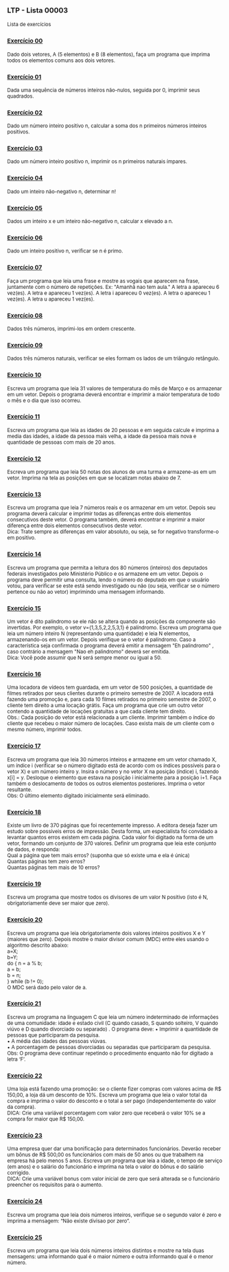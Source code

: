 ### LTP - Lista 00003
<sub>Lista de exercícios</sub>

### <sub>[Exercício 00](https://github.com/albertocerqueira/logica-tecnica-programacao/blob/master/src/br/com/logica/tecnicas/programacao/exercicios00003/Exercicicio00.java "Exercício 00")</sub>
<sub>Dado dois vetores, A (5 elementos) e B (8 elementos), faça um programa que imprima todos os elementos comuns aos dois vetores.</sub>

### <sub>[Exercício 01](https://github.com/albertocerqueira/logica-tecnica-programacao/blob/master/src/br/com/logica/tecnicas/programacao/exercicios00003/Exercicicio01.java "Exercício 01")</sub>  
<sub>Dada uma sequência de números inteiros não-nulos, seguida por 0, imprimir seus quadrados.</sub>  
	 
### <sub>[Exercício 02](https://github.com/albertocerqueira/logica-tecnica-programacao/blob/master/src/br/com/logica/tecnicas/programacao/exercicios00003/Exercicicio02.java "Exercício 02")</sub>  
<sub>Dado um número inteiro positivo n, calcular a soma dos n primeiros números inteiros positivos.</sub>  
	 
### <sub>[Exercício 03](https://github.com/albertocerqueira/logica-tecnica-programacao/blob/master/src/br/com/logica/tecnicas/programacao/exercicios00003/Exercicicio03.java "Exercício 03")</sub>
<sub>Dado um número inteiro positivo n, imprimir os n primeiros naturais ímpares.</sub>  
	 
### <sub>[Exercício 04](https://github.com/albertocerqueira/logica-tecnica-programacao/blob/master/src/br/com/logica/tecnicas/programacao/exercicios00003/Exercicicio04.java "Exercício 04")</sub>
<sub>Dado um inteiro não-negativo n, determinar n!</sub>  
	 
### <sub>[Exercício 05](https://github.com/albertocerqueira/logica-tecnica-programacao/blob/master/src/br/com/logica/tecnicas/programacao/exercicios00003/Exercicicio05.java "Exercício 05")</sub>
<sub>Dados um inteiro x e um inteiro  não-negativo n, calcular x elevado a n.</sub>  

### <sub>[Exercício 06](https://github.com/albertocerqueira/logica-tecnica-programacao/blob/master/src/br/com/logica/tecnicas/programacao/exercicios00003/Exercicicio06.java "Exercício 06")</sub>
<sub>Dado um inteiro positivo n, verificar se n é primo.</sub>  

### <sub>[Exercício 07](https://github.com/albertocerqueira/logica-tecnica-programacao/blob/master/src/br/com/logica/tecnicas/programacao/exercicios00003/Exercicicio07.java "Exercício 07")</sub>
<sub>Faça um programa que leia uma frase e mostre as vogais que aparecem na frase, juntamente com o número de repetições.
Ex: "Amanhã nao tem aula."
A letra a apareceu 6 vez(es).
A letra e apareceu 1 vez(es).
A letra i apareceu 0 vez(es).
A letra o apareceu 1 vez(es).
A letra u apareceu 1 vez(es).</sub>    

### <sub>[Exercício 08](https://github.com/albertocerqueira/logica-tecnica-programacao/blob/master/src/br/com/logica/tecnicas/programacao/exercicios00003/Exercicicio08.java "Exercício 08")</sub>
<sub>Dados três números, imprimi-los em ordem crescente.</sub>  

### <sub>[Exercício 09](https://github.com/albertocerqueira/logica-tecnica-programacao/blob/master/src/br/com/logica/tecnicas/programacao/exercicios00003/Exercicicio09.java "Exercício 09")</sub>
<sub>Dados três números naturais, verificar se eles formam os lados de um triângulo retângulo.</sub>  

### <sub>[Exercício 10](https://github.com/albertocerqueira/logica-tecnica-programacao/blob/master/src/br/com/logica/tecnicas/programacao/exercicios00003/Exercicicio10.java "Exercício 10")</sub>
<sub>Escreva um programa que leia 31 valores de temperatura do mês de Março e os armazenar em um vetor. Depois o programa deverá encontrar e imprimir a maior temperatura de todo o mês e o dia que isso ocorreu.</sub>

### <sub>[Exercício 11](https://github.com/albertocerqueira/logica-tecnica-programacao/blob/master/src/br/com/logica/tecnicas/programacao/exercicios00003/Exercicicio11.java "Exercício 11")</sub>
<sub>Escreva um programa que leia as idades de 20 pessoas e em seguida calcule e imprima a media das idades, a idade da pessoa mais velha, a idade da pessoa mais nova e quantidade de pessoas com mais de 20 anos.</sub>


### <sub>[Exercício 12](https://github.com/albertocerqueira/logica-tecnica-programacao/blob/master/src/br/com/logica/tecnicas/programacao/exercicios00003/Exercicicio12.java "Exercício 12")</sub>
<sub>Escreva um programa que leia 50 notas dos alunos de uma turma e armazene-as em um vetor. Imprima na tela as posições em que se localizam notas abaixo de 7.</sub>

### <sub>[Exercício 13](https://github.com/albertocerqueira/logica-tecnica-programacao/blob/master/src/br/com/logica/tecnicas/programacao/exercicios00003/Exercicicio13.java "Exercício 13")</sub>
<sub>Escreva um programa que leia 7 números reais e os armazenar em um vetor. Depois seu programa deverá calcular e imprimir todas as diferenças entre dois elementos consecutivos deste vetor. O programa também, deverá encontrar e imprimir a maior diferença entre dois elementos consecutivos deste vetor.  
Dica: Trate sempre as diferenças em valor absoluto, ou seja, se for negativo transforme-o em positivo.</sub>

### <sub>[Exercício 14](https://github.com/albertocerqueira/logica-tecnica-programacao/blob/master/src/br/com/logica/tecnicas/programacao/exercicios00003/Exercicicio14.java "Exercício 14")</sub>
<sub>Escreva um programa que permita a leitura dos 80 números (inteiros) dos deputados federais investigados pelo Ministério Público e os armazene em um vetor. Depois o programa deve permitir uma consulta, lendo o número do deputado em que o usuário votou, para verificar se este está sendo investigado ou não (ou seja, verificar se o número pertence ou não ao vetor) imprimindo uma mensagem informando.</sub>

### <sub>[Exercício 15](https://github.com/albertocerqueira/logica-tecnica-programacao/blob/master/src/br/com/logica/tecnicas/programacao/exercicios00003/Exercicicio15.java "Exercício 15")</sub>
<sub>Um vetor é dito palíndromo se ele não se altera quando as posições da componente são invertidas. Por exemplo, o vetor v={1,3,5,2,2,5,3,1} é palíndromo. Escreva um programa que leia um número inteiro N (representando uma quantidade) e leia N elementos, armazenando-os em um vetor. Depois verifique se o vetor é palíndromo. Caso a característica seja confirmada o programa deverá emitir a mensagem "Eh palindromo" , caso contrário a mensagem "Nao eh palindromo" deverá ser emitida.  
Dica: Você pode assumir que N será sempre menor ou igual a 50.</sub>


### <sub>[Exercício 16](https://github.com/albertocerqueira/logica-tecnica-programacao/blob/master/src/br/com/logica/tecnicas/programacao/exercicios00003/Exercicicio16.java "Exercício 16")</sub>
<sub>Uma locadora de vídeos tem guardada, em um vetor de 500 posições, a quantidade de filmes retirados por seus clientes durante o primeiro semestre de 2007. A locadora está fazendo uma promoção e, para cada 10 filmes retirados no primeiro semestre de 2007, o cliente tem direito a uma locação grátis. Faça um programa que crie um outro vetor contendo a quantidade de locações gratuitas a que cada cliente tem direito.  
Obs.: Cada posição do vetor está relacionada a um cliente. Imprimir também o índice do cliente que recebeu o maior número de locações. Caso exista mais de um cliente com o mesmo número, imprimir todos.</sub>

### <sub>[Exercício 17](https://github.com/albertocerqueira/logica-tecnica-programacao/blob/master/src/br/com/logica/tecnicas/programacao/exercicios00003/Exercicicio17.java "Exercício 17")</sub>
<sub>Escreva um programa que leia 30 números inteiros e armazene em um vetor chamado X, um índice i (verificar se o número digitado está de acordo com os índices possíveis para o vetor X) e um número inteiro y. Insira o número y no vetor X na posição (índice) i, fazendo x[i] = y. Desloque o elemento que estava na posição i inicialmente para a posição i+1. Faça também o deslocamento de todos os outros elementos posteriores. Imprima o vetor resultante.  
Obs: O último elemento digitado inicialmente será eliminado.</sub>

### <sub>[Exercício 18](https://github.com/albertocerqueira/logica-tecnica-programacao/blob/master/src/br/com/logica/tecnicas/programacao/exercicios00003/Exercicicio18.java "Exercício 18")</sub>
<sub>Existe um livro de 370 páginas que foi recentemente impresso. A editora deseja fazer um estudo sobre possíveis erros de impressão. Desta forma, um especialista foi convidado a levantar quantos erros existem em cada página. Cada valor foi digitado na forma de um vetor, formando um conjunto de 370 valores. Definir um programa que leia este conjunto de dados, e responda:  
Qual a página que tem mais erros? (suponha que só existe uma e ela é única)  
Quantas páginas tem zero erros?  
Quantas páginas tem mais de 10 erros?</sub>

### <sub>[Exercício 19](https://github.com/albertocerqueira/logica-tecnica-programacao/blob/master/src/br/com/logica/tecnicas/programacao/exercicios00003/Exercicicio19.java "Exercício 19")</sub>
<sub>Escreva um programa que mostre todos os divisores de um valor N positivo (isto é N, obrigatoriamente deve ser maior que zero).</sub>

### <sub>[Exercício 20](https://github.com/albertocerqueira/logica-tecnica-programacao/blob/master/src/br/com/logica/tecnicas/programacao/exercicios00003/Exercicicio20.java "Exercício 20")</sub>
<sub>Escreva um programa que leia obrigatoriamente dois valores inteiros positivos X e Y (maiores que zero). Depois mostre o maior divisor comum (MDC) entre eles usando o algoritmo descrito abaixo:  
a=X;  
b=Y;  
do {
	n = a % b;  
	a = b;  
	b = n;  
} while (b != 0);  
O MDC será dado pelo valor de a.</sub>

### <sub>[Exercício 21](https://github.com/albertocerqueira/logica-tecnica-programacao/blob/master/src/br/com/logica/tecnicas/programacao/exercicios00003/Exercicicio21.java "Exercício 21")</sub>
<sub>Escreva um programa na linguagem C que leia um número indeterminado de informações de uma comunidade: idade e estado civil (C quando casado, S quando solteiro, V quando viúvo e D quando divorciado ou separado) . O programa deve:
• Imprimir a quantidade de pessoas que participaram da pesquisa.  
• A média das idades das pessoas viúvas.  
• A porcentagem de pessoas divorciadas ou separadas que participaram da pesquisa.  
Obs: O programa deve continuar repetindo o procedimento enquanto não for digitado a letra ‘F’.</sub>

### <sub>[Exercício 22](https://github.com/albertocerqueira/logica-tecnica-programacao/blob/master/src/br/com/logica/tecnicas/programacao/exercicios00003/Exercicicio22.java "Exercício 22")</sub>
<sub>Uma loja está fazendo uma promoção: se o cliente fizer compras com valores acima de R$ 150,00, a loja dá um desconto de 10%. Escreva um programa que leia o valor total da compra e imprima o valor do desconto e o total a ser pago (independentemente do valor da compra).  
DICA: Crie uma variável porcentagem com valor zero que receberá o valor 10% se a compra for maior que R$ 150,00.</sub>

### <sub>[Exercício 23](https://github.com/albertocerqueira/logica-tecnica-programacao/blob/master/src/br/com/logica/tecnicas/programacao/exercicios00003/Exercicicio23.java "Exercício 23")</sub>
<sub>Uma empresa quer dar uma bonificação para determinados funcionários. Deverão receber um bônus de R$ 500,00 os funcionários com mais de 50 anos ou que trabalhem na empresa há pelo menos 5 anos. Escreva um programa que leia a idade, o tempo de serviço (em anos) e o salário do funcionário e imprima na tela o valor do bônus e do  salário corrigido.  
DICA: Crie uma variável bonus com valor inicial de zero que será alterada se o funcionário preencher os requisitos para o aumento.</sub>

### <sub>[Exercício 24](https://github.com/albertocerqueira/logica-tecnica-programacao/blob/master/src/br/com/logica/tecnicas/programacao/exercicios00003/Exercicicio24.java "Exercício 24")</sub>
<sub>Escreva um programa que leia dois números inteiros, verifique se o segundo valor é zero e imprima a mensagem: “Não existe divisao por zero”.</sub>

### <sub>[Exercício 25](https://github.com/albertocerqueira/logica-tecnica-programacao/blob/master/src/br/com/logica/tecnicas/programacao/exercicios00003/Exercicicio25.java "Exercício 25")</sub>
<sub>Escreva um programa que leia dois números inteiros distintos e mostre na tela duas mensagens: uma informando qual é o maior número e outra informando qual é o menor número.</sub>
